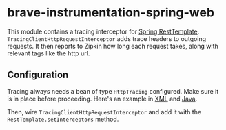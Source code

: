 # brave-instrumentation-spring-web
This module contains a tracing interceptor for [Spring RestTemplate](https://spring.io/guides/gs/consuming-rest/).
`TracingClientHttpRequestInterceptor` adds trace headers to outgoing
requests. It then reports to Zipkin how long each request takes, along
with relevant tags like the http url.

## Configuration

Tracing always needs a bean of type `HttpTracing` configured. Make sure
it is in place before proceeding. Here's an example in [XML](https://github.com/openzipkin/brave-webmvc-example/blob/master/webmvc25/src/main/webapp/WEB-INF/spring-webmvc-servlet.xml) and [Java](https://github.com/openzipkin/brave-webmvc-example/blob/master/webmvc4/src/main/java/brave/webmvc/TracingConfiguration.java).

Then, wire `TracingClientHttpRequestInterceptor` and add it with the
`RestTemplate.setInterceptors` method.
